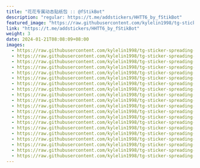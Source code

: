 ```yaml
---
title: "花花专属动态贴纸包 :: @fStikBot"
description: "regular: https://t.me/addstickers/HHTT6_by_fStikBot"
featured_image: "https://raw.githubusercontent.com/kylelin1998/tg-sticker-spreading-worldwide-images/main/img/4d8c5d2d-4f31-492c-92e2-e175fd1b488d.jpg"
link: "https://t.me/addstickers/HHTT6_by_fStikBot"
weight: 3
date: 2024-01-21T08:08:09+08:00
images:
  - https://raw.githubusercontent.com/kylelin1998/tg-sticker-spreading-worldwide-images/main/img/4d8c5d2d-4f31-492c-92e2-e175fd1b488d.jpg
  - https://raw.githubusercontent.com/kylelin1998/tg-sticker-spreading-worldwide-images/main/img/af9a8b7d-7ddd-484c-977c-8a390dbb9283.jpg
  - https://raw.githubusercontent.com/kylelin1998/tg-sticker-spreading-worldwide-images/main/img/7bdf38e0-247f-46d4-8571-51f25e3641e8.jpg
  - https://raw.githubusercontent.com/kylelin1998/tg-sticker-spreading-worldwide-images/main/img/c5457e00-1171-45fe-b1c6-ee13479317e4.jpg
  - https://raw.githubusercontent.com/kylelin1998/tg-sticker-spreading-worldwide-images/main/img/2c8b7d54-3f85-435e-a35a-ae20f32b51a7.jpg
  - https://raw.githubusercontent.com/kylelin1998/tg-sticker-spreading-worldwide-images/main/img/9fae1280-f42d-4398-b263-a16b2a93a69c.jpg
  - https://raw.githubusercontent.com/kylelin1998/tg-sticker-spreading-worldwide-images/main/img/7cb7129e-ba6e-4072-822c-cfa0b05b9470.jpg
  - https://raw.githubusercontent.com/kylelin1998/tg-sticker-spreading-worldwide-images/main/img/352f10c6-5f5a-4fa1-82ff-73a0d3b5b7dd.jpg
  - https://raw.githubusercontent.com/kylelin1998/tg-sticker-spreading-worldwide-images/main/img/6cb11e69-5786-48bf-ac2c-cc4ceb32bd10.jpg
  - https://raw.githubusercontent.com/kylelin1998/tg-sticker-spreading-worldwide-images/main/img/a1546b6d-1fa3-44c4-9e4f-0fb4028263f3.jpg
  - https://raw.githubusercontent.com/kylelin1998/tg-sticker-spreading-worldwide-images/main/img/d091a4f7-2151-418d-83f7-5e4b68e92eac.jpg
  - https://raw.githubusercontent.com/kylelin1998/tg-sticker-spreading-worldwide-images/main/img/b284e71a-e61e-4b6c-9009-b5a6679edfed.jpg
  - https://raw.githubusercontent.com/kylelin1998/tg-sticker-spreading-worldwide-images/main/img/2805c665-c538-4585-94bd-fa2730dbfaac.jpg
  - https://raw.githubusercontent.com/kylelin1998/tg-sticker-spreading-worldwide-images/main/img/2070fc73-f89a-43c8-b6cd-306375ed1cb9.jpg
  - https://raw.githubusercontent.com/kylelin1998/tg-sticker-spreading-worldwide-images/main/img/2418df12-e639-4618-b696-dcbaf79253a2.jpg
  - https://raw.githubusercontent.com/kylelin1998/tg-sticker-spreading-worldwide-images/main/img/48712ed8-6842-41c3-88fa-54b4c757b31b.jpg
  - https://raw.githubusercontent.com/kylelin1998/tg-sticker-spreading-worldwide-images/main/img/f82f94ba-15fb-41b8-8572-0d98443a1214.jpg
  - https://raw.githubusercontent.com/kylelin1998/tg-sticker-spreading-worldwide-images/main/img/0ee43bfe-0dba-4e4b-9ed7-0467fa4177f5.jpg
  - https://raw.githubusercontent.com/kylelin1998/tg-sticker-spreading-worldwide-images/main/img/f5b1238c-1470-4304-afe7-c86821ac9e0d.jpg
  - https://raw.githubusercontent.com/kylelin1998/tg-sticker-spreading-worldwide-images/main/img/c0920995-ab3a-4615-a0aa-d280de9dec8e.jpg
---
```

